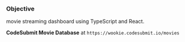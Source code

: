 ### Objective

movie streaming dashboard using TypeScript and React.

**CodeSubmit Movie Database** at `https://wookie.codesubmit.io/movies`